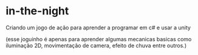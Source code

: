 # in-the-night
Criando um jogo de ação para aprender a programar em c# e usar a unity

(esse joguinho é apenas para aprender algumas mecanicas basicas como iluminação 2D, movimentação de camera, efeito de chuva entre outros.)

